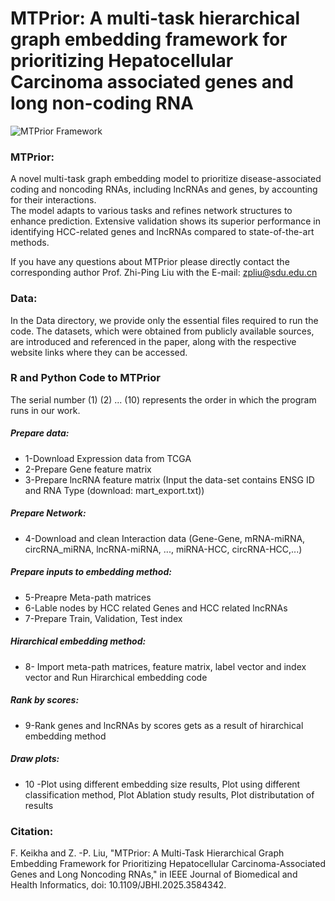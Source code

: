 # MTPrior: A multi-task hierarchical graph embedding framework for prioritizing Hepatocellular Carcinoma associated genes and long non-coding RNA

![MTPrior Framework](GraphicAbstract.png)
### MTPrior:
A novel multi-task graph embedding model to prioritize disease-associated coding and noncoding RNAs, including lncRNAs and genes, by accounting for their interactions.  
The model adapts to various tasks and refines network structures to enhance prediction. 
Extensive validation shows its superior performance in identifying HCC-related genes and lncRNAs compared to state-of-the-art methods.

If you have any questions about MTPrior please directly contact the corresponding author Prof. Zhi-Ping Liu with the E-mail: zpliu@sdu.edu.cn

### Data:
In the Data directory, we provide only the essential files required to run the code. 
The datasets, which were obtained from publicly available sources, are introduced and referenced in the paper, along with the respective website links where they can be accessed.

### R and Python Code to MTPrior 
The serial number (1) (2) ... (10) represents the order in which the program runs in our work.

##### Prepare data:
*	1-Download Expression data from TCGA
*	2-Prepare Gene feature matrix
*	3-Prepare lncRNA feature matrix (Input the data-set contains ENSG ID and RNA Type (download: mart_export.txt))

##### Prepare Network:
*	4-Download and clean Interaction data (Gene-Gene, mRNA-miRNA, circRNA_miRNA, lncRNA-miRNA, ..., miRNA-HCC, circRNA-HCC,...)
	
##### Prepare inputs to embedding method:
*	5-Preapre Meta-path matrices
*	6-Lable nodes by HCC related Genes and HCC related lncRNAs
*	7-Prepare Train, Validation, Test index

##### Hirarchical embedding method:
*	8- Import meta-path matrices, feature matrix, label vector and index vector and 
		Run Hirarchical embedding code 

##### Rank by scores:
*	9-Rank genes and lncRNAs by scores gets as a result of hirarchical embedding method

##### Draw plots:
*	10 -Plot using different embedding size results, 
		Plot using different classification method, 
		Plot Ablation study results, 
		Plot distributation of results
### Citation:
F. Keikha and Z. -P. Liu, "MTPrior: A Multi-Task Hierarchical Graph Embedding Framework for Prioritizing Hepatocellular Carcinoma-Associated Genes and Long Noncoding RNAs," in IEEE Journal of Biomedical and Health Informatics, doi: 10.1109/JBHI.2025.3584342. 
